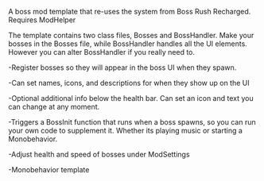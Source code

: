 A boss mod template that re-uses the system from Boss Rush Recharged. Requires ModHelper

The template contains two class files, Bosses and BossHandler. 
Make your bosses in the Bosses file, while BossHandler handles all the UI elements. However you can alter BossHandler if you really need to.

-Register bosses so they will appear in the boss UI when they spawn. 

-Can set names, icons, and descriptions for when they show up on the UI

-Optional additional info below the health bar. Can set an icon and text you can change at any moment.

-Triggers a BossInit function that runs when a boss spawns, so you can run your own code to supplement it. Whether its playing music or starting a Monobehavior.

-Adjust health and speed of bosses under ModSettings

-Monobehavior template
